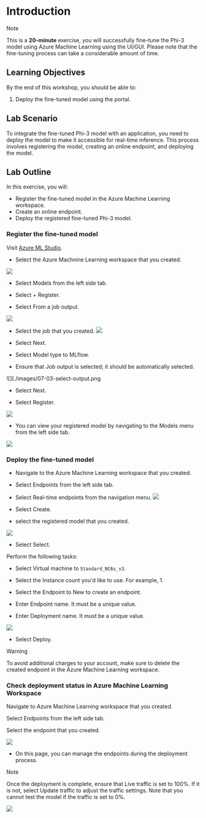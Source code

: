 # Introduction

> [!NOTE]
>This is a **20-minute** exercise, you will successfully fine-tune the Phi-3 model using Azure Machine Learning using the UI/GUI. Please note that the fine-tuning process can take a considerable amount of time.

## Learning Objectives

By the end of this workshop, you should be able to:
1. Deploy the fine-tuned model using the portal.


## Lab Scenario
To integrate the fine-tuned Phi-3 model with an application, you need to deploy the model to make it accessible for real-time inference. This process involves registering the model, creating an online endpoint, and deploying the model.

## Lab Outline
In this exercise, you will:

- Register the fine-tuned model in the Azure Machine Learning workspace.
- Create an online endpoint.
- Deploy the registered fine-tuned Phi-3 model.


### Register the fine-tuned model
 

Visit [Azure ML Studio](https://ml.azure.com).

- Select the Azure Machnine Learning workspace that you created.

![](./images/06-04-select-workspace.png)

- Select Models from the left side tab.

- Select + Register.

- Select From a job output.

![](./images/07-01-register-model.png) 

- Select the job that you created.
![](./images/07-02-select-job.png)

- Select Next.

- Select Model type to MLflow.

- Ensure that Job output is selected; it should be automatically selected.

![](./images/07-03-select-output.png

- Select Next.

- Select Register.

![](./images/07-04-register.png)

- You can view your registered model by navigating to the Models menu from the left side tab.

![](./images/07-05-registered-model.png)

### Deploy the fine-tuned model
 
- Navigate to the Azure Machine Learning workspace that you created.

- Select Endpoints from the left side tab.

- Select Real-time endpoints from the navigation menu.
![](./images/07-06-create-endpoint.png)

- Select Create.

- select the registered model that you created.

![](./images/07-07-select-registered-model.png)

- Select Select.

Perform the following tasks:

- Select Virtual machine to `Standard_NC6s_v3`.

- Select the Instance count you'd like to use. For example, 1.

- Select the Endpoint to New to create an endpoint.

- Enter Endpoint name. It must be a unique value.

- Enter Deployment name. It must be a unique value.

![](./images/07-08-deployment-setting.png) 

- Select Deploy.

> [!WARNING]
>To avoid additional charges to your account, make sure to delete the created endpoint in the Azure Machine Learning workspace.

 
### Check deployment status in Azure Machine Learning Workspace
 

Navigate to Azure Machine Learning workspace that you created.

Select Endpoints from the left side tab.

Select the endpoint that you created.

![](./images/07-09-check-deployment.png)

- On this page, you can manage the endpoints during the deployment process.

> [!NOTE]
> Once the deployment is complete, ensure that Live traffic is set to 100%. If it is not, select Update traffic to adjust the traffic settings. Note that you cannot test the model if the traffic is set to 0%.

![](./images/07-10-set-traffic.png)
